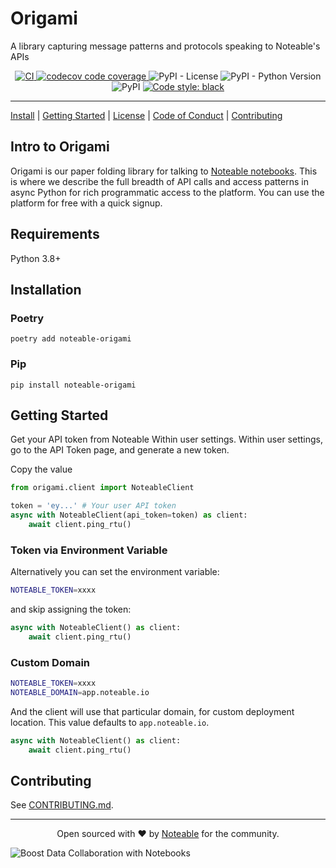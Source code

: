 # Origami
A library capturing message patterns and protocols speaking to Noteable's APIs
<p align="center">
<a href="https://github.com/noteable-io/origami/actions/workflows/ci.yaml">
    <img src="https://github.com/noteable-io/origami/actions/workflows/ci.yaml/badge.svg" alt="CI" />
</a>
<a href="https://codecov.io/gh/noteable-io/origami" > 
 <img src="https://codecov.io/gh/noteable-io/origami/branch/main/graph/badge.svg" alt="codecov code coverage"/> 
 </a>
<img alt="PyPI - License" src="https://img.shields.io/pypi/l/noteable-origami" />
<img alt="PyPI - Python Version" src="https://img.shields.io/pypi/pyversions/noteable-origami" />
<img alt="PyPI" src="https://img.shields.io/pypi/v/noteable-origami">
<a href="https://github.com/psf/black"><img alt="Code style: black" src="https://img.shields.io/badge/code%20style-black-000000.svg"></a>
</p>

---------

[Install](#installation) | [Getting Started](#getting-started) | [License](./LICENSE) | [Code of Conduct](./CODE_OF_CONDUCT.md) | [Contributing](./CONTRIBUTING.md)

<!-- --8<-- [start:intro] -->
## Intro to Origami

Origami is our paper folding library for talking to [Noteable notebooks](http://noteable.io/). This is where we describe the full breadth of API calls and access patterns in async Python for rich programmatic access to the platform. You can use the platform for free with a quick signup.
<!-- --8<-- [end:intro] -->

<!-- --8<-- [start:requirements] -->
## Requirements

Python 3.8+
<!-- --8<-- [end:requirements] -->

<!-- --8<-- [start:install] -->
## Installation

### Poetry

```shell
poetry add noteable-origami
```


### Pip
```shell
pip install noteable-origami
```
<!-- --8<-- [end:install] -->

<!-- --8<-- [start:start] -->
## Getting Started

Get your API token from Noteable Within user settings.
Within user settings, go to the API Token page, and generate a new token. 

Copy the value

```python
from origami.client import NoteableClient

token = 'ey...' # Your user API token
async with NoteableClient(api_token=token) as client:
    await client.ping_rtu()
```

### Token via Environment Variable

Alternatively you can set the environment variable:

```bash
NOTEABLE_TOKEN=xxxx
```

and skip assigning the token:

```python
async with NoteableClient() as client:
    await client.ping_rtu()
```

### Custom Domain

```bash
NOTEABLE_TOKEN=xxxx
NOTEABLE_DOMAIN=app.noteable.io
```

And the client will use that particular domain, for custom deployment location. This value defaults to `app.noteable.io`.

```python
async with NoteableClient() as client:
    await client.ping_rtu()
```

<!-- --8<-- [end:start] -->

## Contributing

See [CONTRIBUTING.md](./CONTRIBUTING.md).

-------

<p align="center">Open sourced with ❤️ by <a href="https://noteable.io">Noteable</a> for the community.</p>

<img href="https://pages.noteable.io/private-beta-access" src="https://assets.noteable.io/github/2022-07-29/noteable.png" alt="Boost Data Collaboration with Notebooks">
